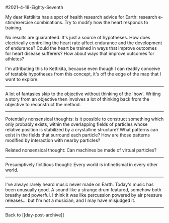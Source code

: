 #2021-4-18-Eighty-Seventh

My dear Kettikita has a spot of health research advice for Earth: research e-stim/exercise combinations.  Try to modify how the heart responds to training.

No results are guaranteed.  It's just a source of hypotheses.  How does electrically controlling the heart rate affect endurance and the development of endurance?  Could the heart be trained in ways that improve outcomes for heart disease sufferers?  How about ways that improve outcomes for athletes?

I'm attributing this to Kettikita, because even though I can readily conceive of testable hypotheses from this concept, it's off the edge of the map that I want to explore.

---
A lot of fantasies skip to the objective without thinking of the 'how'.  Writing a story from an objective then involves a lot of thinking back from the objective to reconstruct the method.

---
Potentially nonsensical thoughts: is it possible to construct something which only probably exists, within the overlapping fields of particles whose relative position is stabilized by a crystalline structure?  What patterns can exist in the fields that surround each particle?  How are those patterns modified by interaction with nearby particles?

Related nonsensical thought:  Can machines be made of virtual particles?

---
Presumptively fictitious thought:  Every world is infinetismal in every other world.

---
I've always rarely heard music never made on Earth.  Today's music has been unusually good.  A sound like a strange drum featured, somehow both breathy and powerful.  I think it was like percussion powered by air pressure releases... but I'm not a musician, and I may have misjudged it.

---
Back to [[day-post-archive]]